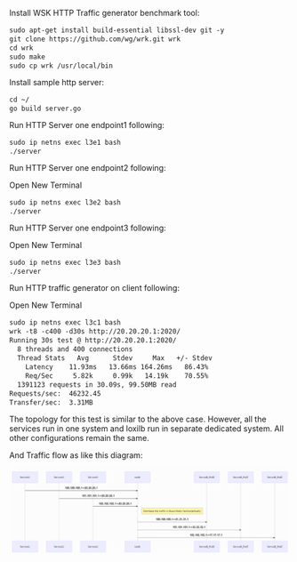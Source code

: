 Install WSK HTTP Traffic generator benchmark tool:
```
sudo apt-get install build-essential libssl-dev git -y 
git clone https://github.com/wg/wrk.git wrk 
cd wrk 
sudo make 
sudo cp wrk /usr/local/bin 
```

Install sample http server:
```
cd ~/
go build server.go
```

Run HTTP Server one endpoint1 following:
```
sudo ip netns exec l3e1 bash
./server
```

Run HTTP Server one endpoint2 following:

Open New Terminal
```
sudo ip netns exec l3e2 bash
./server
```

Run HTTP Server one endpoint3 following:

Open New Terminal
```
sudo ip netns exec l3e3 bash
./server
```

Run HTTP traffic generator on client following:

Open New Terminal
```
sudo ip netns exec l3c1 bash
wrk -t8 -c400 -d30s http://20.20.20.1:2020/
Running 30s test @ http://20.20.20.1:2020/
  8 threads and 400 connections
  Thread Stats   Avg      Stdev     Max   +/- Stdev
    Latency    11.93ms   13.66ms 164.26ms   86.43%
    Req/Sec     5.82k     0.99k   14.19k    70.55%
  1391123 requests in 30.09s, 99.50MB read
Requests/sec:  46232.45
Transfer/sec:  3.31MB
```

The topology for this test is similar to the above case. However, all the services run in one system and loxilb run in separate dedicated system. All other configurations remain the same.

And Traffic flow as like this diagram:

![diagram2](./assets/flowchart.png)
